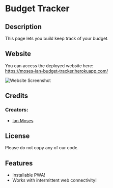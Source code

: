 # Budget Tracker 

## Description

This page lets you build keep track of your budget.

## Website

You can access the deployed website here:
<br>
https://moses-ian-budget-tracker.herokuapp.com/


![Website Screenshot](public/images/screenshot.png)

## Credits

### Creators:
* [Ian Moses](https://github.com/Moses-Ian)

## License

Please do not copy any of our code.

## Features

* Installable PWA!
* Works with intermittent web connectivity!
